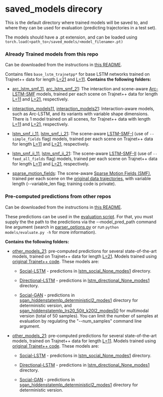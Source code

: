 # saved_models direcory

This is the default directory where trained models will be saved to,
and where they can be used for evaluation (predicting trajectories in a test set).

The models should have a .pt extension, and can be loaded using
`torch.load(<path_to>/saved_models/<model_filename>.pt)`

### Already Trained models from this repo

Can be downloaded from the instructions in [this README](../README.md#download-trained-models).

Contains files `base_lstm_trajnetpp*` for base LSTM networks trained on Trajnet++ data
for length [L=21](../datasets_in_trajnetpp21) and [L=11](../datasets_in_trajnetpp11).
__Contains the following folders:__

- [arc_lstm_smf_11](arc_lstm_smf_11), [arc_lstm_smf_21](arc_lstm_smf_21):
The interaction and scene-aware [Arc-LSTM-SMF](../models/lstm/lstm_fields_interactions.py)
models, trained per each scene on Trajnet++ data for length
[L=11](../datasets_in_trajnetpp11) and [L=21](../datasets_in_trajnetpp21), respectively.

- [interaction_models11](interaction_models11), [interaction_models21](interaction_models21):
Interaction-aware models, such as Arc-LSTM, and its variants with variable shape dimensions.
There is 1 model trained on all scenes, for Trajnet++ data with length
[L=11](../datasets_in_trajnetpp11) and [L=21](../datasets_in_trajnetpp21), respectively.

- [lstm_smf_i_11](lstm_smf_i_11), [lstm_smf_i_21](lstm_smf_i_21):
The scene-aware [LSTM-SMF-I](../models/lstm/lstm_fields.py) (use of `--simple_fields` flag)
models, trained per each scene on Trajnet++ data for length
[L=11](../datasets_in_trajnetpp11) and [L=21](../datasets_in_trajnetpp21), respectively.

- [lstm_smf_ii_11](lstm_smf_ii_11), [lstm_smf_ii_21](lstm_smf_ii_21):
The scene-aware [LSTM-SMF-II](../models/lstm/lstm_fields.py) (use of `--feed_all_fields` flag)
models, trained per each scene on Trajnet++ data for length
[L=11](../datasets_in_trajnetpp11) and [L=21](../datasets_in_trajnetpp21), respectively.

- [sparse_motion_fields](sparse_motion_fields):
The scene-aware [Sparse Motion Fields (SMF)](../models/fields/sparse_motion_fields.py),
trained per each scene on the [original data trajectories](../datasets),
with variable length (--variable_len flag; training code is private).

### Pre-computed predictions from other repos

Can be downloaded from the instructions in [this README](../README.md#download-trained-models).

These predictions can be used in the [evaluation script](../models/evaluate.py).
For that, you must supply the the path to the predictions via the --model_pred_path command line argument
(search in [parser_options.py](../models/utils/parser_options.py)
or run `python models/evaluate.py -h` for more information).


__Contains the following folders:__

- [other_models_21](other_models_21):
pre-computed predictions for several state-of-the-art models,
trained on Trajnet++ data for length [L=21](../datasets_in_trajnetpp21).
Models trained using [original Trajnet++ code](https://github.com/pedro-mgb/trajnetplusplusbaselines).
These models are:
    - [Social-LSTM](https://cvgl.stanford.edu/papers/CVPR16_Social_LSTM.pdf) -
    predictions in [lstm_social_None_modes1](other_models_21/lstm_directional_None_modes1) directory.
    
    - [Directional-LSTM](https://arxiv.org/pdf/2007.03639.pdf) -
    predictions in [lstm_directional_None_modes1](other_models_21/lstm_social_None_modes1) directory.
    
    - [Social-GAN](https://arxiv.org/pdf/1803.10892.pdf) - 
    predictions in [sgan_hiddenstatemlp_deterministicl2_modes1](other_models_21/sgan_hiddenstatemlp_deterministicl2_modes1)
    directory for deterministic version, and 
    [sgan_hiddenstatemlp_lrs20_50it_k20l2_modes50](other_models_21/sgan_hiddenstatemlp_lrs20_50it_k20l2_modes50)
    for multimodal version (total of 50 samples).
    You can limit the number of samples at evaluation by regulating the "--num_samples" command line argument.
    
-  [other_models_21](other_models_11):
pre-computed predictions for several state-of-the-art models,
trained on Trajnet++ data for length [L=11](../datasets_in_trajnetpp11).
Models trained using [original Trajnet++ code](https://github.com/pedro-mgb/trajnetplusplusbaselines).
These models are:
    - [Social-LSTM](https://cvgl.stanford.edu/papers/CVPR16_Social_LSTM.pdf) -
    predictions in [lstm_social_None_modes1](other_models_11/lstm_directional_None_modes1) directory.
    
    - [Directional-LSTM](https://arxiv.org/pdf/2007.03639.pdf) -
    predictions in [lstm_directional_None_modes1](other_models_11/lstm_social_None_modes1) directory.
    
    - [Social-GAN](https://arxiv.org/pdf/1803.10892.pdf) - 
    predictions in [sgan_hiddenstatemlp_deterministicl2_modes1](other_models_11/sgan_hiddenstatemlp_deterministicl2_modes1)
    directory for deterministic version.